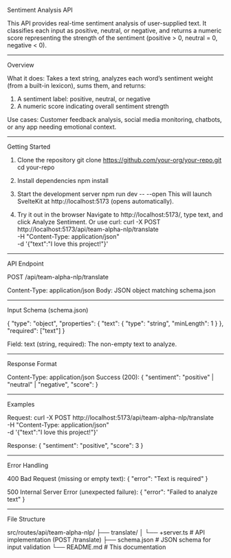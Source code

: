 Sentiment Analysis API

This API provides real-time sentiment analysis of user-supplied text. It classifies each input as positive, neutral, or negative, and returns a numeric score representing the strength of the sentiment (positive > 0, neutral = 0, negative < 0).

---

Overview

What it does: Takes a text string, analyzes each word’s sentiment weight (from a built-in lexicon), sums them, and returns:
  1. A sentiment label: positive, neutral, or negative
  2. A numeric score indicating overall sentiment strength

Use cases: Customer feedback analysis, social media monitoring, chatbots, or any app needing emotional context.

---

Getting Started

1. Clone the repository
   git clone https://github.com/your-org/your-repo.git
   cd your-repo

2. Install dependencies
   npm install

3. Start the development server
   npm run dev -- --open
   This will launch SvelteKit at http://localhost:5173 (opens automatically).

4. Try it out in the browser
   Navigate to http://localhost:5173/, type text, and click Analyze Sentiment.
   Or use curl:
   curl -X POST http://localhost:5173/api/team-alpha-nlp/translate \
     -H "Content-Type: application/json" \
     -d '{"text":"I love this project!"}'

---

API Endpoint

POST /api/team-alpha-nlp/translate

Content-Type: application/json
Body: JSON object matching schema.json

---

Input Schema (schema.json)

{
  "type": "object",
  "properties": {
    "text": { "type": "string", "minLength": 1 }
  },
  "required": ["text"]
}

Field:
  text (string, required): The non-empty text to analyze.

---

Response Format

Content-Type: application/json
Success (200):
{
  "sentiment": "positive" | "neutral" | "negative",
  "score": <number>
}

---

Examples

Request:
curl -X POST http://localhost:5173/api/team-alpha-nlp/translate \
  -H "Content-Type: application/json" \
  -d '{"text":"I love this project!"}'

Response:
{
  "sentiment": "positive",
  "score": 3
}

---

Error Handling

400 Bad Request (missing or empty text):
{ "error": "Text is required" }

500 Internal Server Error (unexpected failure):
{ "error": "Failed to analyze text" }

---

File Structure

src/routes/api/team-alpha-nlp/
├── translate/
│   └── +server.ts        # API implementation (POST /translate)
├── schema.json           # JSON schema for input validation
└── README.md             # This documentation
